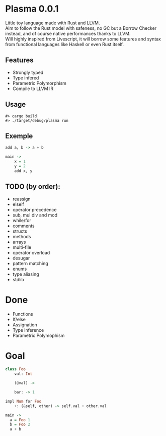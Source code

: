# Plasma 0.0.1

Little toy language made with Rust and LLVM.  
Aim to follow the Rust model with safeness, no GC but a Borrow Checker instead, and of course native performances thanks to LLVM.  
Will highly inspired from Livescript, it will borrow some features and syntax from functional languages like Haskell or even Rust itself.

## Features

- Strongly typed
- Type infered
- Parametric Polymorphism
- Compile to LLVM IR

## Usage

```
#> cargo build
#> ./target/debug/plasma run
```

## Exemple

```haskell
add a, b -> a + b

main ->
    x = 1
    y = 2
    add x, y
```

## TODO (by order):

- reassign
- elseif
- operator precedence
- sub, mul div and mod
- while/for
- comments
- structs
- methods
- arrays
- multi-file
- operator overload
- desugar
- pattern matching
- enums
- type aliasing
- stdlib

# Done
- Functions
- If/else
- Assignation
- Type inference
- Parametric Polymophism

# Goal

```haskell
class Foo
    val: Int

    (@val) ->

    bar: -> 1

impl Num for Foo
    +: (&self, other) -> self.val + other.val

main ->
  a = Foo 1
  b = Foo 2
  a + b
```
